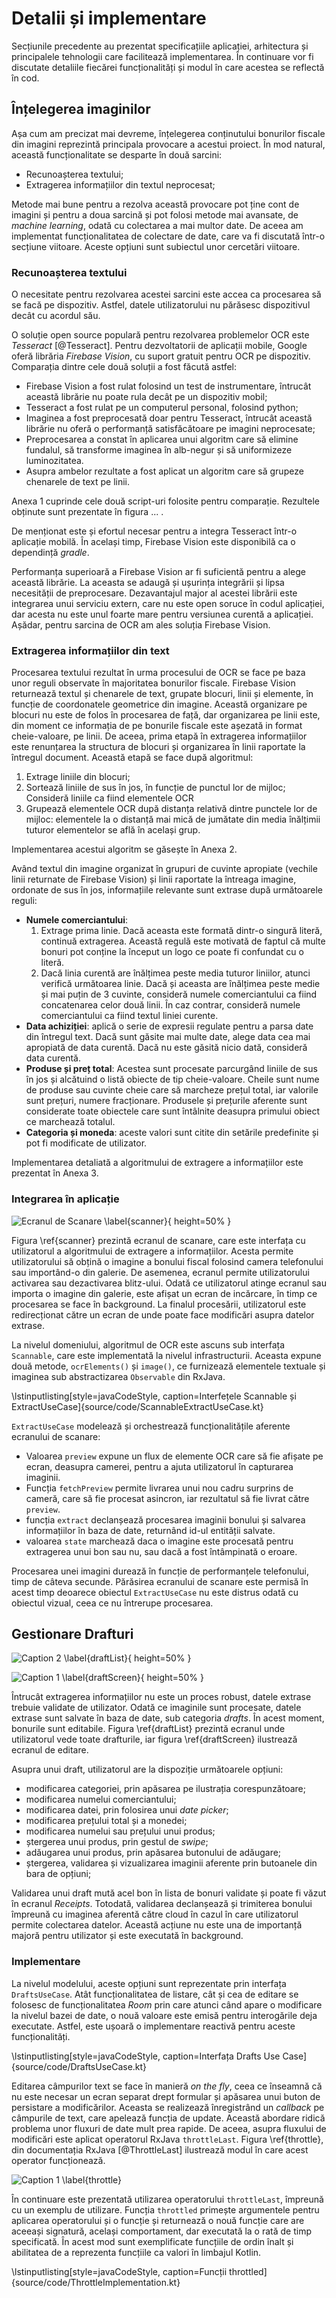 # Detalii și implementare

Secțiunile precedente au prezentat specificațiile aplicației, arhitectura și principalele tehnologii care facilitează implementarea. În continuare vor fi discutate detaliile fiecărei funcționalități și modul în care acestea se reflectă în cod.

## Înțelegerea imaginilor

Așa cum am precizat mai devreme, înțelegerea conținutului bonurilor fiscale din imagini reprezintă principala provocare a acestui proiect. În mod natural, această funcționalitate se desparte în două sarcini: 

* Recunoașterea textului;
* Extragerea informațiilor din textul neprocesat;

Metode mai bune pentru a rezolva această provocare pot ține cont de imagini și pentru a doua sarcină și pot folosi metode mai avansate, de *machine learning*, odată cu colectarea a mai multor date. De aceea am implementat funcționalitatea de colectare de date, care va fi discutată într-o secțiune viitoare. Aceste opțiuni sunt subiectul unor cercetări viitoare.

### Recunoașterea textului

O necesitate pentru rezolvarea acestei sarcini este accea ca procesarea să se facă pe dispozitiv. Astfel, datele utilizatorului nu părăsesc dispozitivul decât cu acordul său. 

O soluție open source populară pentru rezolvarea problemelor OCR este *Tesseract* [@Tesseract]. Pentru dezvoltatorii de aplicații mobile, Google oferă librăria *Firebase Vision*, cu suport gratuit pentru OCR pe dispozitiv. Comparația dintre cele două soluții a fost făcută astfel:

* Firebase Vision a fost rulat folosind un test de instrumentare, întrucât această librărie nu poate rula decât pe un dispozitiv mobil;
* Tesseract a fost rulat pe un computerul personal, folosind python;
* Imaginea a fost preprocesată doar pentru Tesseract, întrucât această librărie nu oferă o performanță satisfăcătoare pe imagini neprocesate;
* Preprocesarea a constat în aplicarea unui algoritm care să elimine fundalul, să transforme imaginea în alb-negur și să uniformizeze luminozitatea.
* Asupra ambelor rezultate a fost aplicat un algoritm care să grupeze chenarele de text pe linii.

Anexa 1 cuprinde cele două script-uri folosite pentru comparație. Rezultele obținute sunt prezentate în figura ... .
<!-- TODO: Adaugă figura și anexa -->

De menționat este și efortul necesar pentru a integra Tesseract într-o aplicație mobilă. În același timp, Firebase Vision este disponibilă ca o dependință *gradle*. 

Performanța superioară a Firebase Vision ar fi suficientă pentru a alege această librărie. La aceasta se adaugă și ușurința integrării și lipsa necesității de preprocesare. Dezavantajul major al acestei librării este integrarea unui serviciu extern, care nu este open soruce în codul aplicației, dar acesta nu este unul foarte mare pentru versiunea curentă a aplicației. Așădar, pentru sarcina de OCR am ales soluția Firebase Vision.

### Extragerea informațiilor din text

Procesarea textului rezultat în urma procesului de OCR se face pe baza unor reguli observate în majoritatea bonurilor fiscale. Firebase Vision returnează textul și chenarele de text, grupate blocuri, linii și elemente, în funcție de coordonatele geometrice din imagine. Această organizare pe blocuri nu este de folos în procesarea de față, dar organizarea pe linii este, din moment ce informația de pe bonurile fiscale este așezată in format cheie-valoare, pe linii. De aceea, prima etapă în extragerea informațiilor este renunțarea la structura de blocuri și organizarea în linii raportate la întregul document. Această etapă se face după algoritmul:

1. Extrage liniile din blocuri;
2. Sortează liniile de sus în jos, în funcție de punctul lor de mijloc; Consideră liniile ca fiind elementele OCR
3. Grupează elementele OCR după distanța relativă dintre punctele lor de mijloc: elementele la o distanță mai mică de jumătate din media înălțimii tuturor elementelor se află în același grup.  

Implementarea acestui algoritm se găsește în Anexa 2.

Având textul din imagine organizat în grupuri de cuvinte apropiate (vechile linii returnate de Firebase Vision) și linii raportate la întreaga imagine, ordonate de sus în jos, informațiile relevante sunt extrase după următoarele reguli:

* **Numele comerciantului**: 
    1. Extrage prima linie. Dacă aceasta este formată dintr-o singură literă, continuă extragerea. Această regulă este motivată de faptul că multe bonuri pot conține la început un logo ce poate fi confundat cu o literă.
    2. Dacă linia curentă are înălțimea peste media tuturor liniilor, atunci verifică următoarea linie. Dacă și aceasta are înălțimea peste medie și mai puțin de 3 cuvinte, consideră numele comerciantului ca fiind concatenarea celor două linii. În caz contrar, consideră numele comerciantului ca fiind textul liniei curente.
* **Data achiziției**: aplică o serie de expresii regulate pentru a parsa date din întregul text. Dacă sunt găsite mai multe date, alege data cea mai apropiată de data curentă. Dacă nu este găsită nicio dată, consideră data curentă.
* **Produse și preț total**: Acestea sunt procesate parcurgând liniile de sus în jos și alcătuind o listă obiecte de tip cheie-valoare. Cheile sunt nume de produse sau cuvinte cheie care să marcheze prețul total, iar valorile sunt prețuri, numere fracționare. Produsele și prețurile aferente sunt considerate toate obiectele care sunt întâlnite deasupra primului obiect ce marchează totalul.
* **Categoria și moneda**: aceste valori sunt citite din setările predefinite și pot fi modificate de utilizator.

Implementarea detaliată a algoritmului de extragere a informațiilor este prezentat în Anexa 3.

### Integrarea în aplicație

![Ecranul de Scanare \label{scanner}](source/figures/Scanner.png){ height=50% }

Figura \ref{scanner} prezintă ecranul de scanare, care este interfața cu utilizatorul a algoritmului de extragere a informațiilor. Acesta permite utilizatorului să obțină o imagine a bonului fiscal folosind camera telefonului sau importând-o din galerie. De asemenea, ecranul permite utilizatorului activarea sau dezactivarea blitz-ului. Odată ce utilizatorul atinge ecranul sau importa o imagine din galerie, este afișat un ecran de incărcare, în timp ce procesarea se face în background. La finalul procesării, utilizatorul este redirecționat către un ecran de unde poate face modificări asupra datelor extrase.

La nivelul domeniului, algoritmul de OCR este ascuns sub interfața `Scannable`, care este implementată la nivelul infrastructurii. Aceasta expune două metode, `ocrElements()` și `image()`, ce furnizează elementele textuale și imaginea sub abstractizarea `Observable` din RxJava.

\lstinputlisting[style=javaCodeStyle, caption=Interfețele Scannable și ExtractUseCase]{source/code/ScannableExtractUseCase.kt}

`ExtractUseCase` modelează și orchestrează funcționalitățile aferente ecranului de scanare: 

* Valoarea `preview` expune un flux de elemente OCR care să fie afișate pe ecran, deasupra camerei, pentru a ajuta utilizatorul în capturarea imaginii. 
* Funcția `fetchPreview` permite livrarea unui nou cadru surprins de cameră, care să fie procesat asincron, iar rezultatul să fie livrat către `preview`.
* funcția `extract` declanșează procesarea imaginii bonului și salvarea informațiilor în baza de date, returnând id-ul entității salvate.
* valoarea `state` marchează daca o imagine este procesată pentru extragerea unui bon sau nu, sau dacă a fost întâmpinată o eroare.

Procesarea unei imagini durează în funcție de performanțele telefonului, timp de câteva secunde. Părăsirea ecranului de scanare este permisă în acest timp deoarece obiectul `ExtractUseCase` nu este distrus odată cu obiectul vizual, ceea ce nu întrerupe procesarea.

## Gestionare Drafturi

![Caption 2 \label{draftList}](source/figures/DraftsList.png){ height=50% }

![Caption 1 \label{draftScreen}](source/figures/DraftScreen.png){ height=50% }

Întrucât extragerea informațiilor nu este un proces robust, datele extrase trebuie validate de utilizator. Odată ce imaginile sunt procesate, datele extrase sunt salvate în baza de date, sub categoria *drafts*. În acest moment, bonurile sunt editabile. Figura \ref{draftList} prezintă ecranul unde utilizatorul vede toate drafturile, iar figura \ref{draftScreen} ilustrează ecranul de editare.

Asupra unui draft, utilizatorul are la dispoziție următoarele opțiuni:

* modificarea categoriei, prin apăsarea pe ilustrația corespunzătoare;
* modificarea numelui comerciantului;
* modificarea datei, prin folosirea unui *date picker*;
* modificarea prețului total și a monedei;
* modificarea numelui sau prețului unui produs;
* ștergerea unui produs, prin gestul de *swipe*;
* adăugarea unui produs, prin apăsarea butonului de adăugare;
* ștergerea, validarea și vizualizarea imaginii aferente prin butoanele din bara de opțiuni;

Validarea unui draft mută acel bon în lista de bonuri validate și poate fi văzut în ecranul *Receipts*. Totodată, validarea declanșează și trimiterea bonului împreună cu imaginea aferentă către cloud în cazul în care utilizatorul permite colectarea datelor. Această acțiune nu este una de importanță majoră pentru utilizator și este executată în background.

### Implementare

La nivelul modelului, aceste opțiuni sunt reprezentate prin interfața `DraftsUseCase`. Atât funcționalitatea de listare, cât și cea de editare se folosesc de funcționalitatea *Room* prin care atunci când apare o modificare la nivelul bazei de date, o nouă valoare este emisă pentru interogările deja executate. Astfel, este ușoară o implementare reactivă pentru aceste funcționalități.

\lstinputlisting[style=javaCodeStyle, caption=Interfața Drafts Use Case]{source/code/DraftsUseCase.kt}

Editarea câmpurilor text se face în manieră *on the fly*, ceea ce înseamnă că nu este necesar un ecran separat drept formular și apăsarea unui buton de persistare a modificărilor. Aceasta se realizează înregistrând un *callback* pe câmpurile de text, care apelează funcția de update. Această abordare ridică problema unor fluxuri de date mult prea rapide. De aceea, asupra fluxului de modificări este aplicat operatorul RxJava `throttleLast`. Figura \ref{throttle}, din documentația RxJava [@ThrottleLast] ilustrează modul în care acest operator funcționează.

![Caption 1 \label{throttle}](source/figures/throttleLast.png)

În continuare este prezentată utilizarea operatorului `throttleLast`, împreună cu un exemplu de utilizare. Funcția `throttled` primește argumentele pentru aplicarea operatorului și o funcție și returnează o nouă funcție care are aceeași signatură, același comportament, dar executată la o rată de timp specificată. În acest mod sunt exemplificate funcțiile de ordin înalt și abilitatea de a reprezenta funcțiile ca valori în limbajul Kotlin.

\lstinputlisting[style=javaCodeStyle, caption=Funcții throttled]{source/code/ThrottleImplementation.kt}


<!-- TODO: Implementarea colectării -->


